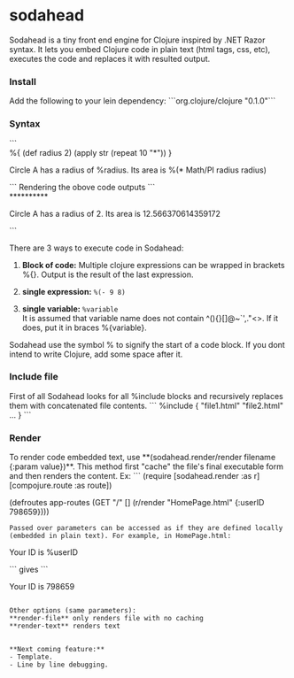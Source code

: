 # sodahead

Sodahead is a tiny front end engine for Clojure inspired by .NET Razor syntax. It lets you embed Clojure code in plain text (html tags, css, etc), executes the code and replaces it with resulted output.<br>

<h3>Install</h3>
Add the following to your lein dependency:
```org.clojure/clojure "0.1.0"```

<h3>Syntax</h3>
```
<div>
%{
	(def radius 2)
	(apply str (repeat 10 "*"))
}
</div>
<p>Circle A has a radius of %radius. Its area is %(* Math/PI radius radius)</p>
```
Rendering the obove code outputs
```
<div>**********</div>
<p>Circle A has a radius of 2. Its area is 12.566370614359172</p>
```

There are 3 ways to execute code in Sodahead:

1. <b>Block of code:</b> Multiple clojure expressions can be wrapped in brackets %{}. Output is the result of the last expression.<br>

2. <b>single expression:</b> `%(- 9 8)`<br>

3. <b>single variable:</b> `%variable` <br>
It is assumed that variable name does not contain ^(){}[]@\~`',."<>. If it does, put it in braces %{variable}.


Sodahead use the symbol % to signify the start of a code block. If you dont intend to write Clojure, add some space after it.

<h3>Include file</h3>
First of all Sodahead looks for all %include blocks and recursively replaces them with concatenated file contents.
```
%include {
	"file1.html"
	"file2.html"
	...
}
```

<h3>Render </h3>
To render code embedded text, use **(sodahead.render/render filename {:param value})**. This method first "cache" the file's final executable form and then renders the content. Ex:
```
(require [sodahead.render :as r]  
		[compojure.route :as route])

(defroutes app-routes 
        (GET "/" [] (r/render "HomePage.html" {:userID 798659})))
```
Passed over parameters can be accessed as if they are defined locally (embedded in plain text). For example, in HomePage.html:
```
<p>Your ID is %userID </p>
```
gives
```
<p>Your ID is 798659 </p>

```

Other options (same parameters):
**render-file** only renders file with no caching
**render-text** renders text


**Next coming feature:** 
- Template.
- Line by line debugging.